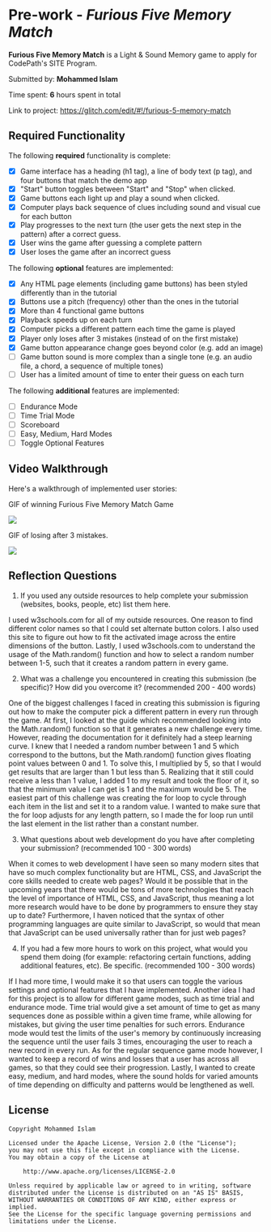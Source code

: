 # Pre-work - *Furious Five Memory Match*

**Furious Five Memory Match** is a Light & Sound Memory game to apply for CodePath's SITE Program. 

Submitted by: **Mohammed Islam**

Time spent: **6** hours spent in total

Link to project: https://glitch.com/edit/#!/furious-5-memory-match

## Required Functionality

The following **required** functionality is complete:

* [x] Game interface has a heading (h1 tag), a line of body text (p tag), and four buttons that match the demo app
* [x] "Start" button toggles between "Start" and "Stop" when clicked. 
* [x] Game buttons each light up and play a sound when clicked. 
* [x] Computer plays back sequence of clues including sound and visual cue for each button
* [x] Play progresses to the next turn (the user gets the next step in the pattern) after a correct guess. 
* [x] User wins the game after guessing a complete pattern
* [x] User loses the game after an incorrect guess

The following **optional** features are implemented:

* [x] Any HTML page elements (including game buttons) has been styled differently than in the tutorial
* [x] Buttons use a pitch (frequency) other than the ones in the tutorial
* [x] More than 4 functional game buttons
* [x] Playback speeds up on each turn
* [x] Computer picks a different pattern each time the game is played
* [x] Player only loses after 3 mistakes (instead of on the first mistake)
* [x] Game button appearance change goes beyond color (e.g. add an image)
* [ ] Game button sound is more complex than a single tone (e.g. an audio file, a chord, a sequence of multiple tones)
* [ ] User has a limited amount of time to enter their guess on each turn

The following **additional** features are implemented:

- [ ] Endurance Mode
- [ ] Time Trial Mode
- [ ] Scoreboard
- [ ] Easy, Medium, Hard Modes
- [ ] Toggle Optional Features

## Video Walkthrough

Here's a walkthrough of implemented user stories:

GIF of winning Furious Five Memory Match Game

![](https://github.com/Slizero/Furious-Five-Memory-Match/blob/main/Screen%20Recording%202021-03-25%20at%201.29.37%20AM.gif)

GIF of losing after 3 mistakes.

![](https://i.imgur.com/9Thgwjl.gif)


## Reflection Questions
1. If you used any outside resources to help complete your submission (websites, books, people, etc) list them here. 

I used w3schools.com for all of my outside resources. One reason to find different color names  so that I could set alternate button colors. I also used this site to figure out how to fit the activated image across the entire dimensions of the button. Lastly, I used w3schools.com to understand the usage of the Math.random() function and how to select a random number between 1-5, such that it creates a random pattern in every game.

2. What was a challenge you encountered in creating this submission (be specific)? How did you overcome it? (recommended 200 - 400 words) 

One of the biggest challenges I faced in creating this submission is figuring out how to make the computer pick a different pattern in every run through the game. At first, I looked at the guide which recommended looking into the Math.random() function so that it generates a new challenge every time. However, reading the documentation for it definitely had a steep learning curve. I knew that I needed a random number between 1 and 5 which correspond to the buttons, but the Math.random() function gives floating point values between 0 and 1. To solve this, I multiplied by 5, so that I would get results that are larger than 1 but less than 5. Realizing that it still could receive a less than 1 value, I added 1 to my result and took the floor of it, so that the minimum value I can get is 1 and the maximum would be 5. The easiest part of this challenge was creating the for loop to cycle through each item in the list and set it to a random value. I wanted to make sure that the for loop adjusts for any length pattern, so I made the for loop run until the last element in the list rather than a constant number.

3. What questions about web development do you have after completing your submission? (recommended 100 - 300 words) 

When it comes to web development I have seen so many modern sites that have so much complex functionality but are HTML, CSS, and JavaScript the core skills needed to create web pages? Would it be possible that in the upcoming years that there would be tons of more technologies that reach the level of importance of HTML, CSS, and JavaScript, thus meaning a lot more research would have to be done by programmers to ensure they stay up to date? Furthermore, I haven noticed that the syntax of other programming languages are quite similar to JavaScript, so would that mean that JavaScript can be used universally rather than for just web pages?

4. If you had a few more hours to work on this project, what would you spend them doing (for example: refactoring certain functions, adding additional features, etc). Be specific. (recommended 100 - 300 words) 

If I had more time, I would make it so that users can toggle the various settings and optional features that I have implemented. Another idea I had for this project is to allow for different game modes, such as time trial and endurance mode. Time trial would give a set amount of time to get as many sequences done as possible within a given time frame, while allowing for mistakes, but giving the user time penalties for such errors. Endurance mode would test the limits of the user's memory by continuously increasing the sequence until the user fails 3 times, encouraging the user to reach a new record in every run. As for the regular sequence game mode however, I wanted to keep a record of wins and losses that a user has across all games, so that they could see their progression. Lastly, I wanted to create easy, medium, and hard modes, where the sound holds for varied amounts of time depending on difficulty and patterns would be lengthened as well.



## License

    Copyright Mohammed Islam

    Licensed under the Apache License, Version 2.0 (the "License");
    you may not use this file except in compliance with the License.
    You may obtain a copy of the License at

        http://www.apache.org/licenses/LICENSE-2.0

    Unless required by applicable law or agreed to in writing, software
    distributed under the License is distributed on an "AS IS" BASIS,
    WITHOUT WARRANTIES OR CONDITIONS OF ANY KIND, either express or implied.
    See the License for the specific language governing permissions and
    limitations under the License.
